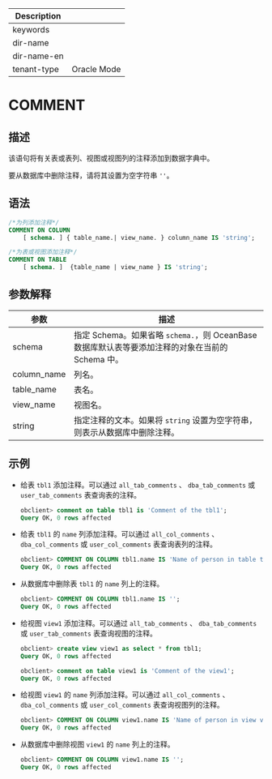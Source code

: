 | Description   |                 |
|---------------|-----------------|
| keywords      |                 |
| dir-name      |                 |
| dir-name-en   |                 |
| tenant-type   | Oracle Mode     |

# COMMENT

## 描述

该语句将有关表或表列、视图或视图列的注释添加到数据字典中。

要从数据库中删除注释，请将其设置为空字符串 `''`。

## 语法

```sql
/*为列添加注释*/
COMMENT ON COLUMN
    [ schema. ] { table_name.| view_name. } column_name IS 'string';

/*为表或视图添加注释*/
COMMENT ON TABLE
    [ schema. ]  {table_name | view_name } IS 'string';
```

## 参数解释

|     参数      |                                  描述                                   |
|-------------|-----------------------------------------------------------------------|
| schema      | 指定 Schema。如果省略 `schema.`，则 OceanBase 数据库默认表等要添加注释的对象在当前的 Schema 中。 |
| column_name | 列名。                                                                   |
| table_name  | 表名。                                                                   |
| view_name   | 视图名。                                                                  |
| string      | 指定注释的文本。如果将 `string` 设置为空字符串，则表示从数据库中删除注释。           |

## 示例

* 给表 `tbl1` 添加注释。可以通过 `all_tab_comments` 、 `dba_tab_comments` 或 `user_tab_comments` 表查询表的注释。

  ```sql
  obclient> comment on table tbl1 is 'Comment of the tbl1';
  Query OK, 0 rows affected
  ```

* 给表 `tbl1` 的 `name` 列添加注释。可以通过 `all_col_comments` 、 `dba_col_comments` 或 `user_col_comments` 表查询表列的注释。

  ```sql
  obclient> COMMENT ON COLUMN tbl1.name IS 'Name of person in table tbl1';
  Query OK, 0 rows affected
  ```
  
* 从数据库中删除表 `tbl1` 的 `name` 列上的注释。

  ```sql
  obclient> COMMENT ON COLUMN tbl1.name IS '';
  Query OK, 0 rows affected
  ```

* 给视图 `view1` 添加注释。可以通过 `all_tab_comments` 、 `dba_tab_comments` 或 `user_tab_comments` 表查询视图的注释。

  ```sql
  obclient> create view view1 as select * from tbl1;
  Query OK, 0 rows affected

  obclient> comment on table view1 is 'Comment of the view1';
  Query OK, 0 rows affected
  ```

* 给视图 `view1` 的 `name` 列添加注释。可以通过 `all_col_comments` 、 `dba_col_comments` 或 `user_col_comments` 表查询视图列的注释。

  ```sql
  obclient> COMMENT ON COLUMN view1.name IS 'Name of person in view view1';
  Query OK, 0 rows affected
  ```

* 从数据库中删除视图 `view1` 的 `name` 列上的注释。

  ```sql
  obclient> COMMENT ON COLUMN view1.name IS '';
  Query OK, 0 rows affected
  ```